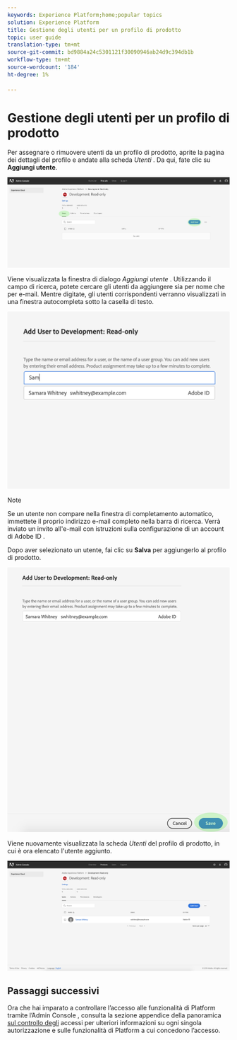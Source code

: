 ```yaml
---
keywords: Experience Platform;home;popular topics
solution: Experience Platform
title: Gestione degli utenti per un profilo di prodotto
topic: user guide
translation-type: tm+mt
source-git-commit: bd9884a24c5301121f30090946ab24d9c394db1b
workflow-type: tm+mt
source-wordcount: '184'
ht-degree: 1%

---
```



# Gestione degli utenti per un profilo di prodotto

Per assegnare o rimuovere utenti da un profilo di prodotto, aprite la pagina dei dettagli del profilo e andate alla scheda *Utenti* . Da qui, fate clic su **Aggiungi utente**.

![add-users-button](../images/add-users-button.png)

Viene visualizzata la finestra di dialogo *Aggiungi utente* . Utilizzando il campo di ricerca, potete cercare gli utenti da aggiungere sia per nome che per e-mail. Mentre digitate, gli utenti corrispondenti verranno visualizzati in una finestra autocompleta sotto la casella di testo.

![add-user-autocomplete](../images/add-user-autocomplete.png)

>[!NOTE]
>
>Se un utente non compare nella finestra di completamento automatico, immettete il proprio indirizzo e-mail completo nella barra di ricerca. Verrà inviato un invito all&#39;e-mail con istruzioni sulla configurazione di un account di Adobe ID .

Dopo aver selezionato un utente, fai clic su **Salva** per aggiungerlo al profilo di prodotto.

![add-user-save](../images/add-user-save.png)

Viene nuovamente visualizzata la scheda *Utenti* del profilo di prodotto, in cui è ora elencato l&#39;utente aggiunto.

![aggiunto dall’utente](../images/user-added.png)

## Passaggi successivi

Ora che hai imparato a controllare l’accesso alle funzionalità di Platform tramite l’Admin Console , consulta la sezione appendice della panoramica [sul controllo degli](../home.md) accessi per ulteriori informazioni su ogni singola autorizzazione e sulle funzionalità di Platform a cui concedono l’accesso.